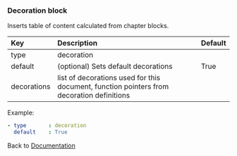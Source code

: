 
### <a name="manual"></a> Decoration block

Inserts table of content calculated from chapter blocks.

| Key       |      Description      | Default |
|:----------|:--------------------- |:----- |
| type      |  decoration                 |  
| default   |  (optional) Sets default decorations      |  True
| decorations  |  list of decorations used for this document, function pointers from decoration definitions    |  




Example:
```YAML
- type       : decoration
  default    : True
```

Back to [Documentation](../../../doc/block_types.md#structure)

